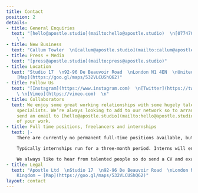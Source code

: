 ```yaml
---
title: Contact
position: 2
details:
- title: General Enquiries
  text: "[hello@apostle.studio](mailto:hello@apostle.studio)  \n[07747085767](tel:07747085767)
    \ "
- title: New Business
  text: "Callum Towler  \n[callum@apostle.studio](mailto:callum@apostle.studio)"
- title: Press + Media
  text: "[press@apostle.studio](mailto:press@apostle.studio)"
- title: Location
  text: "Studio 17  \n92-96 De Beauvoir Road  \nLondon N1 4EN  \nUnited Kingdom —
    [Map](https://goo.gl/maps/532VLCUShQ62)"
- title: Follow Us
  text: "[Instagram](https://www.instagram.com)  \n[Twitter](https://twitter.com)
    \ \n[Vimeo](https://vimeo.com)  \n"
- title: Collaborators
  text: We enjoy some great working relationships with some hugely talented creative
    specialists. We’re always looking to add to our network so to arrange a chat,
    send an email to [hello@apostle.studio](mailto:hello@apostle.studio) with some examples
    of your work.
- title: Full time positions, freelancers and internships
  text: |-
    There are currently no permanent full-time positions available, but we do occasionally use freelancers and sometimes run paid internships.

    Typically internships run for a three-month period. Interns will enjoy valuable hands-on experience in a friendly, busy studio contributing directly to client projects.

    We always like to hear from talented people so do send a CV and examples of your work (no PDFs over 5MB please) to [work@apostle.studio](mailto:work@apostle.studio) and let us know which role you are looking for.
- title: Legal
  text: "Apostle Ltd  \nStudio 17  \n92-96 De Beauvoir Road  \nLondon N1 4EN  \nUnited
    Kingdom — [Map](https://goo.gl/maps/532VLCUShQ62)"
layout: contact
---
```


